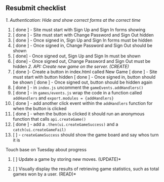 ## Resubmit checklist

*1.  Authentication:  Hide and show correct forms at the correct time*

1.  [ done ] - Site must start with Sign Up and Sign In forms showing
1.  [ done ] - Site must start with Change Password and Sign Out hidden
1.  [ done ] - Once signed in, Sign Up and Sign In forms must be hidden
1.  [ done ] - Once signed in, Change Password and Sign Out should be shown
1.  [ done] - Once signed out, Sign Up and Sign In must be shown
1.  [ done] - Once signed out, Change Password and Sign Out must be hidden
*2.  API: Create new game on the server. (CREATE)*
1. [ done ]- Create a button in index.html called New Game
   [ done ] - Site must start with button hidden
   [ done ] - Once signed in, button should be shown
   [ done ] - Once signed out, button should be hidden again
1.  [ done ] -  in `index.js` uncomment the `gameEvents.addHandlers()`
1.  [ done ] - in `games/events.js` wrap the code in a function called `addHandlers` and `export.modules = {addHandlers}`
1.  [ done ] - add another click event within the `addHandlers` function for when the button is clicked
1.  [ done ] - when the button is clicked it should run an anonymous function that calls `api.createGame()`
1.  [ done ] - add a `.then(ui.createGameSuccess)` and a `catch(ui.createGameFail)`
1.  [  ] - `createGameSuccess` should show the game board and say whos turn it is

Touch base on Tuesday about progress

1. [  ] Update a game by storing new moves. (UPDATE)*

1. [  ] Visually display the results of retrieving game statistics, such as total games won by a user. (READ)*
